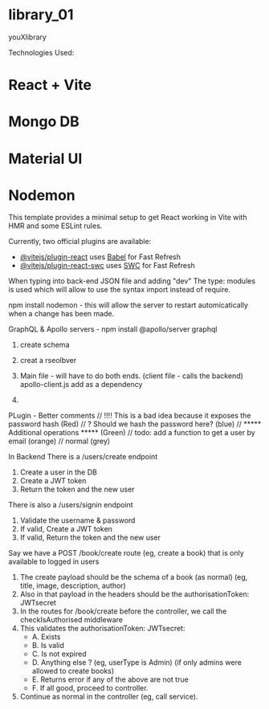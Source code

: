 # library_01

youXlibrary


Technologies Used:
# React + Vite
# Mongo DB
# Material UI
# Nodemon


This template provides a minimal setup to get React working in Vite with HMR and some ESLint rules.

Currently, two official plugins are available:

- [@vitejs/plugin-react](https://github.com/vitejs/vite-plugin-react/blob/main/packages/plugin-react/README.md) uses [Babel](https://babeljs.io/) for Fast Refresh
- [@vitejs/plugin-react-swc](https://github.com/vitejs/vite-plugin-react-swc) uses [SWC](https://swc.rs/) for Fast Refresh




When typing into back-end JSON file and adding "dev"
The type: modules is used which will allow to use the syntax import instead of require.


npm install nodemon -
this will allow the server to restart automicatically when a change has been made.


GraphQL & Apollo servers -
npm install @apollo/server graphql



1. create schema
2. creat a rseolbver
3. Main file - will have to do both ends. (client file - calls the backend) apollo-client.js add as a dependency

4.

PLugin - Better comments
// !!!! This is a bad idea because it exposes the password hash (Red)
// ? Should we hash the password here? (blue)
// ***** Additional operations ***** (Green)
// todo: add a function to get a user by email (orange)
// normal (grey)




In Backend
There is a /users/create endpoint
1. Create a user in the DB
2. Create a JWT token
3. Return the token and the new user

There is also a /users/signin endpoint
1. Validate the username & password
2. If valid, Create a JWT token
3. If valid, Return the token and the new user

Say we have a POST /book/create route (eg, create a book) that is only available to logged in users
1. The create payload should be the schema of a book (as normal) (eg, title, image, description, author)
2. Also in that payload in the headers should be the authorisationToken: JWTsecret
3. In the routes for /book/create before the controller, we call the checkIsAuthorised middleware
4. This validates the authorisationToken: JWTsecret:
    - A. Exists
    - B. Is valid
    - C. Is not expired
    - D. Anything else ? (eg, userType is Admin) (if only admins were allowed to create books)
    - E. Returns error if any of the above are not true
    - F. If all good, proceed to controller.
5. Continue as normal in the controller (eg, call service).

